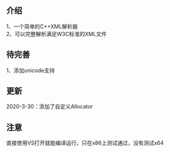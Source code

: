 ## 介绍 
1、一个简单的C++XML解析器  
2、可以完整解析满足W3C标准的XML文件

## 待完善
1、添加unicode支持

## 更新
2020-3-30：添加了自定义Allocator

## 注意
直接使用VS打开就能编译运行，只在x86上测试通过，没有测试x64